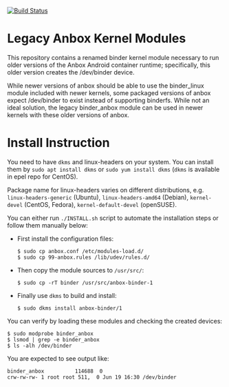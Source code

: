 [![Build Status](https://travis-ci.org/anbox/anbox-modules.svg?branch=master)](https://travis-ci.org/anbox/anbox-modules)

# Legacy Anbox Kernel Modules

This repository contains a renamed binder kernel module necessary to run older
versions of the Anbox Android container runtime; specifically, this older
version creates the /dev/binder device.

While newer versions of anbox should be able to use the binder_linux module
included with newer kernels, some packaged versions of anbox expect
/dev/binder to exist instead of supporting binderfs.  While not an ideal
solution, the legacy binder_anbox module can be used in newer kernels with
these older versions of anbox.

# Install Instruction

You need to have `dkms` and linux-headers on your system. You can install them by
`sudo apt install dkms` or `sudo yum install dkms` (`dkms` is available in epel repo
for CentOS).

Package name for linux-headers varies on different distributions, e.g.
`linux-headers-generic` (Ubuntu), `linux-headers-amd64` (Debian),
`kernel-devel` (CentOS, Fedora), `kernel-default-devel` (openSUSE).


You can either run `./INSTALL.sh` script to automate the installation steps or follow them manually below:

* First install the configuration files:

  ```
  $ sudo cp anbox.conf /etc/modules-load.d/
  $ sudo cp 99-anbox.rules /lib/udev/rules.d/
  ```

* Then copy the module sources to `/usr/src/`:

  ```
  $ sudo cp -rT binder /usr/src/anbox-binder-1
  ```

* Finally use `dkms` to build and install:

  ```
  $ sudo dkms install anbox-binder/1
  ```

You can verify by loading these modules and checking the created devices:

```
$ sudo modprobe binder_anbox
$ lsmod | grep -e binder_anbox
$ ls -alh /dev/binder
```

You are expected to see output like:

```
binder_anbox          114688  0
crw-rw-rw- 1 root root 511,  0 Jun 19 16:30 /dev/binder
```
